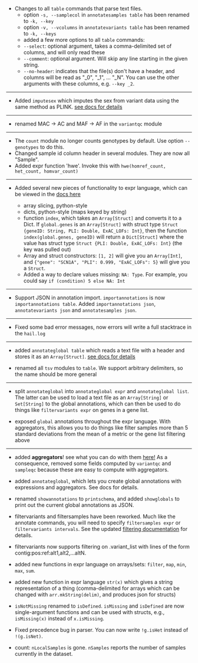  - Changes to all `table` commands that parse text files.
    - option `-s, --samplecol` in `annotatesamples table` has been renamed to `-k, --key`
    - option `-v, --vcolumns` in `annotatevariants table` has been renamed to `-k, --keys`
    - added a few more options to all `table` commands:
    - `--select`: optional argument, takes a comma-delimited set of columns, and will only read these
    - `--comment`: optional argument.  Will skip any line starting in the given string.
    - `--no-header`: indicates that the file(s) don't have a header, and columns will be read as "_0", "_1", ... "_N".  You can use the other arguments with these columns, e.g. `--key _2`.

____

 - Added `imputesex` which imputes the sex from variant data using the same method as PLINK. [see docs for details](docs/ImputeSex.md)
 
____
 
 - renamed MAC -> AC and MAF -> AF in the `variantqc` module

____

 - The `count` module no longer counts genotypes by default.  Use option `--genotypes` to do this.
 - Changed sample id column header in several modules.  They are now all "Sample".
 - Added expr function 'hwe'.  Invoke this with `hwe(homref_count, het_count, homvar_count)` 

____

 - Added several new pieces of functionality to expr language, which can be viewed in the [docs here](docs/HailExpressionLanguage.md)
  
    - array slicing, python-style
    - dicts, python-style (maps keyed by string)
    - function `index`, which takes an `Array[Struct]` and converts it to a Dict.  If `global.genes` is an `Array[Struct]` with struct type `Struct {geneID: String, PLI: Double, ExAC_LOFs: Int}`, then the function `index(global.genes, geneID)` will return a `Dict[Struct]` where the value has struct type `Struct {PLI: Double, ExAC_LOFs: Int}` (the key was pulled out)
    - Array and struct constructors: `[1, 2]` will give you an `Array[Int]`, and `{"gene": "SCN1A", "PLI": 0.999, "ExAC_LOFs": 5}` will give you a `Struct`.
    - Added a way to declare values missing: `NA: Type`. For example, you could say `if (condition) 5 else NA: Int`
 
____
 
 - Support JSON in annotation import.  `importannotations` is now
   `importannotations table`.  Added `importannotations json`,
   `annotatevariants json` and `annotatesamples json`.

____

 - Fixed some bad error messages, now errors will write a full stacktrace in the `hail.log`

____

 - added `annotateglobal table` which reads a text file with a header and stores it as an `Array[Struct]`.  [see docs for details](docs/ImportAnnotations.md#GlobalTable)

 - renamed all `tsv` modules to `table`.  We support arbitrary delimiters, so the name should be more general

____

 - split `annotateglobal` into `annotateglobal expr` and `annotateglobal list`.  The latter can be used to load a text file as an `Array[String]` or `Set[String]` to the global annotations, which can then be used to do things like `filtervariants expr` on genes in a gene list.
 
 - exposed `global` annotations throughout the expr language.  With aggregators, this allows you to do things like filter samples more than 5 standard deviations from the mean of a metric or the gene list filtering above
 
 ____

 - added **aggregators**!  see what you can do with them [here!](docs/HailExpressionLanguage.md)  As a consequence, removed some fields computed by `variantqc` and `sampleqc` because these are easy to compute with aggregators.

 - added `annotateglobal`, which lets you create global annotations with expressions and aggregators.  See docs for details.
 
 - renamed `showannotations` to `printschema`, and added `showglobals` to print out the current global annotations as JSON.

 - filtervariants and filtersamples have been reworked. Much like the annotate commands, you will need to specify `filtersamples expr` or `filtervariants intervals`. See the updated [filtering documentation](https://github.com/broadinstitute/hail/blob/master/docs/Filtering.md) for details.

 - filtervariants now supports filtering on .variant_list with lines
   of the form contig:pos:ref:alt1,alt2,...altN.
   
 - added new functions in expr language on arrays/sets: `filter`, `map`, `min`, `max`, `sum`.
 
 - added new function in expr language `str(x)` which gives a string representation of a thing (comma-delimited for arrays which can be changed with `arr.mkString(delim)`, and produces json for structs)  

 - `isNotMissing` renamed to `isDefined`.  `isMissing` and
   `isDefined` are now single-argument functions and can be used
   with structs, e.g., `isMissing(x)` instead of `x.isMissing`.

 - Fixed precedence bug in parser.  You can now write `!g.isHet`
   instead of `!(g.isNet)`.

 - count: `nLocalSamples` is gone.  `nSamples` reports the number of
   samples currently in the dataset.
